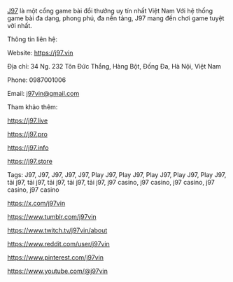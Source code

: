 <p><a href="https://j97.vin">J97</a> l&agrave; một cổng game b&agrave;i đổi thưởng uy t&iacute;n nhất Việt Nam Với hệ thống game b&agrave;i đa dạng, phong ph&uacute;, đa nền tảng, J97 mang đến chơi game tuyệt vời nhất.</p>
<p>Th&ocirc;ng tin li&ecirc;n hệ:</p>
<p>Website: <a data-fr-linked="true" href="https://j97.vin">https://j97.vin</a></p>
<p>Địa chỉ: 34 Ng. 232 T&ocirc;n Đức Thắng, H&agrave;ng Bột, Đống Đa, H&agrave; Nội, Việt Nam</p>
<p>Phone: 0987001006</p>
<p>Email: <a data-fr-linked="true" href="mailto:j97vin@gmail.com">j97vin@gmail.com</a></p>
<p>Tham khảo th&ecirc;m:&nbsp;</p>
<p><a data-fr-linked="true" href="https://j97.live">https://j97.live</a></p>
<p><a data-fr-linked="true" href="https://j97.pro">https://j97.pro</a></p>
<p><a data-fr-linked="true" href="https://j97.info">https://j97.info</a></p>
<p><a data-fr-linked="true" href="https://j97.store">https://j97.store</a></p>
<p>Tags: J97, J97, J97, J97, J97, Play J97, Play J97, Play J97, Play J97, Play J97, tải j97, tải j97, tải j97, tải j97, tải j97, j97 casino, j97 casino, j97 casino, j97 casino, j97 casino</p>
<p><a data-fr-linked="true" href="https://x.com/j97vin">https://x.com/j97vin</a></p>
<p><a data-fr-linked="true" href="https://www.tumblr.com/j97vin">https://www.tumblr.com/j97vin</a></p>
<p><a data-fr-linked="true" href="https://www.twitch.tv/j97vin/about">https://www.twitch.tv/j97vin/about</a></p>
<p><a data-fr-linked="true" href="https://www.reddit.com/user/j97vin">https://www.reddit.com/user/j97vin</a></p>
<p><a data-fr-linked="true" href="https://www.pinterest.com/j97vin">https://www.pinterest.com/j97vin</a></p>
<p><a data-fr-linked="true" href="https://www.youtube.com/@j97vin">https://www.youtube.com/@j97vin</a></p>
<div id="gtx-trans" style="position: absolute; left: -29px; top: -2px;">
    <div class="gtx-trans-icon"></div>
</div>